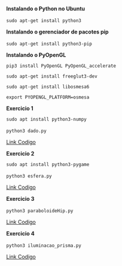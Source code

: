 
**Instalando o Python no Ubuntu**&nbsp;


```sudo apt-get install python3```
&nbsp;



**Instalando o gerenciador de pacotes pip**
&nbsp;


```sudo apt-get install python3-pip```
&nbsp;



**Instalando o PyOpenGL**&nbsp;


```pip3 install PyOpenGL PyOpenGL_accelerate```

```sudo apt-get install freeglut3-dev```

```sudo apt-get install libosmesa6```

```export PYOPENGL_PLATFORM=osmesa```


**Exercicio 1**&nbsp;

```sudo apt install python3-numpy```

```python3 dado.py```&nbsp;

[Link Codigo](https://github.com/PedroAlpis/TrabalhosComputacaoGrafica/tree/main/LISTA_02/Exercicio1)
&nbsp;

**Exercicio 2**&nbsp;

```sudo apt install python3-pygame```

```python3 esfera.py```&nbsp;

[Link Codigo](https://github.com/PedroAlpis/TrabalhosComputacaoGrafica/tree/main/LISTA_02/Exercicio2)
&nbsp;



**Exercicio 3**&nbsp;

```python3 paraboloideHip.py```&nbsp;

[Link Codigo](https://github.com/PedroAlpis/TrabalhosComputacaoGrafica/tree/main/LISTA_02/Exercicio3)


**Exercicio 4**&nbsp;

```python3 iluminacao_prisma.py```&nbsp;

[Link Codigo](https://github.com/PedroAlpis/TrabalhosComputacaoGrafica/tree/main/LISTA_02/Exercicio4)
